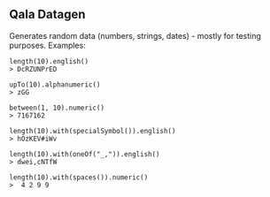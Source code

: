 Qala Datagen
------------
Generates random data (numbers, strings, dates) - mostly for testing purposes. 
Examples:
```
length(10).english()
> DcRZUNPrED
```
```
upTo(10).alphanumeric()
> zGG
```
```
between(1, 10).numeric()
> 7167162
```
```
length(10).with(specialSymbol()).english()
> hOzKEV#iWv
```
```
length(10).with(oneOf("_,")).english()
> dwei,cNTfW
```
```
length(10).with(spaces()).numeric()
>  4 2 9 9   
```